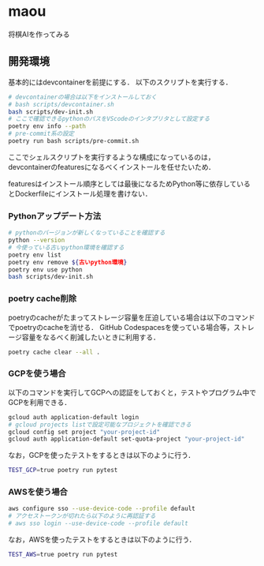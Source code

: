 # maou
将棋AIを作ってみる

## 開発環境

基本的にはdevcontainerを前提にする．
以下のスクリプトを実行する．

```bash
# devcontainerの場合は以下をインストールしておく
# bash scripts/devcontainer.sh
bash scripts/dev-init.sh
# ここで確認できるpythonのパスをVScodeのインタプリタとして設定する
poetry env info --path
# pre-commit系の設定
poetry run bash scripts/pre-commit.sh
```

ここでシェルスクリプトを実行するような構成になっているのは，
devcontainerのfeaturesになるべくインストールを任せたいため．

featuresはインストール順序としては最後になるためPython等に依存しているとDockerfileにインストール処理を書けない．

### Pythonアップデート方法

```bash
# pythonのバージョンが新しくなっていることを確認する
python --version
# 今使っている古いpython環境を確認する
poetry env list
poetry env remove ${古いpython環境}
poetry env use python
bash scripts/dev-init.sh
```

### poetry cache削除

poetryのcacheがたまってストレージ容量を圧迫している場合は以下のコマンドでpoetryのcacheを消せる．
GitHub Codespacesを使っている場合等，ストレージ容量をなるべく削減したいときに利用する．

```bash
poetry cache clear --all .
```

### GCPを使う場合

以下のコマンドを実行してGCPへの認証をしておくと，テストやプログラム中でGCPを利用できる．

```bash
gcloud auth application-default login
# gcloud projects listで設定可能なプロジェクトを確認できる
gcloud config set project "your-project-id"
gcloud auth application-default set-quota-project "your-project-id"
```

なお，GCPを使ったテストをするときは以下のように行う．

```bash
TEST_GCP=true poetry run pytest
```

### AWSを使う場合

```bash
aws configure sso --use-device-code --profile default
# アクセストークンが切れたら以下のように再認証する
# aws sso login --use-device-code --profile default
```

なお，AWSを使ったテストをするときは以下のように行う．

```bash
TEST_AWS=true poetry run pytest
```
